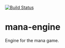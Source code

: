 [![Build Status](https://travis-ci.org/kori-irrlicht/mana-engine.svg?branch=master)](https://travis-ci.org/kori-irrlicht/mana-engine)
# mana-engine
Engine for the mana game.
